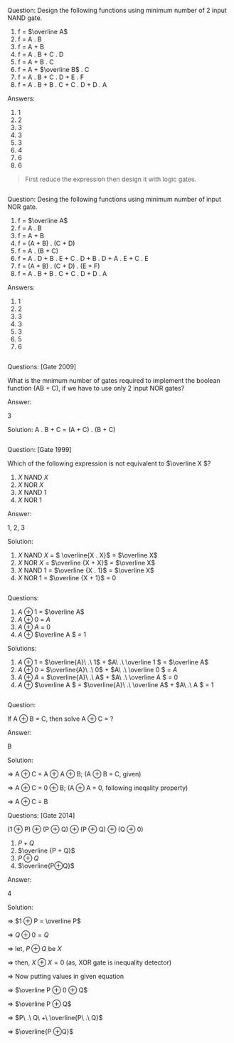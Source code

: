 Question: Design the following functions using minimum number of 2 input NAND gate.

1. f = $\overline A$
2. f = A . B
3. f = A + B
4. f = A . B + C . D
5. f = A + B . C
6. f = A + $\overline B$ . C
7. f = A . B + C . D + E . F
8. f = A . B + B . C + C . D + D . A 

Answers:

1. 1
2. 2
3. 3
4. 3
5. 3
6. 4
7. 6
8. 6

> First reduce the expression then design it with logic gates.
```
```
Question: Desing the following functions using minimum number of  input NOR gate.

1. f = $\overline A$
2. f = A . B
3. f = A + B
4. f = (A + B) . (C + D)
5. f = A . (B + C)
6. f = A . D + B . E + C . D + B . D + A . E + C . E
7. f = (A + B) . (C + D) . (E + F)
8. f = A . B + B . C + C . D + D . A 

Answers:

1. 1
2. 2
3. 3
4. 3
5. 3
6. 5
7. 6
```
```
Questions: [Gate 2009]

What is the mnimum number of gates required to implement the boolean function (AB + C), if we have to use only 2 input NOR gates?

Answer:

3

Solution: 
A . B + C = (A + C) . (B + C) 

```
```
Question: [Gate 1999]

Which of the following expression is not equivalent to $\overline X $?
1. $X$ NAND $X$
2. $X$ NOR $X$
3. $X$ NAND 1
4. $X$ NOR 1

Answer:

1, 2, 3

Solution:

1. $X$ NAND $X$ = $ \overline{X . X}$ = $\overline X$
2. $X$ NOR $X$ = $\overline {X + X}$ = $\overline X$
3. $X$ NAND 1 = $\overline {X . 1}$ = $\overline X$
4. $X$ NOR 1 = $\overline {X + 1}$ = $0$

```
```
Questions:
1. $A$ ⊕ $1$ = $\overline A$
2. $A$ ⊕ $0$ = $A$
3. $A$ ⊕ $A$ = $0$
4. $A$ ⊕ $\overline A $ = $1$

Solutions:
1.  $A$ ⊕ $1$ = $\overline{A}\ .\ 1$ + $A\ .\ \overline 1 $ = $\overline A$
2. $A$ ⊕ $0$ = $\overline{A}\ .\ 0$ + $A\ .\ \overline 0 $ = $A$
3. $A$ ⊕ $A$ = $\overline{A}\ .\ A$ + $A\ .\ \overline A $ = $0$
4. $A$ ⊕ $\overline A $ = $\overline{A}\ .\ \overline A$ + $A\ .\ A $ = $1$
```
```
Question:

If A ⊕ B = C, then solve A ⊕ C = ?

Answer:

B

Solution:

=> A ⊕ C = A ⊕ A ⊕ B; (A ⊕ B = C, given)

=> A ⊕ C = 0 ⊕ B;  (A ⊕ A = 0, following ineqality property)

=> A ⊕ C = B

Questions: [Gate 2014]

(1 ⊕ P) ⊕ (P ⊕ Q) ⊕ (P ⊕ Q) ⊕ (Q ⊕ 0)
1. $P + Q$
2. $\overline {P + Q}$
3. $P⊕Q$
4. $\overline{P⊕Q}$

Answer:

4

Solution:

=> $1 ⊕ P = \overline P$

=> $Q ⊕ 0 = Q$

=> let, $P ⊕ Q$ be $X$

=> then, $X ⊕ X = 0$ (as, XOR gate is inequality detector)

=> Now putting values in given equation

=> $\overline P ⊕ 0 ⊕ Q$

=> $\overline P ⊕ Q$

=> $P\ .\ Q\ +\ \overline{P\ .\ Q}$

=> $\overline{P ⊕Q}$